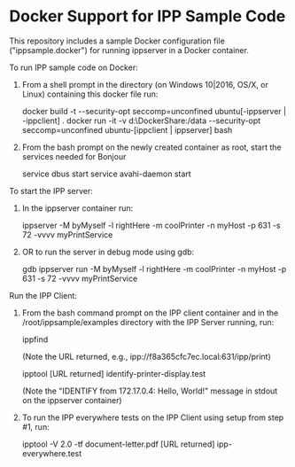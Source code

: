 # Docker Support for IPP Sample Code

This repository includes a sample Docker configuration file ("ippsample.docker")
for running ippserver in a Docker container.

To run IPP sample code on Docker:

1. From a shell prompt in the directory (on Windows 10|2016, OS/X, or Linux) containing this docker file run:

   docker build -t --security-opt seccomp=unconfined ubuntu[-ippserver | -ippclient] .
   docker run -it -v d:\DockerShare:/data --security-opt seccomp=unconfined ubuntu-[ippclient | ippserver] bash

2. From the bash prompt on the newly created container as root, start the services needed for Bonjour

    service dbus start
    service avahi-daemon start

To start the IPP server:

1. In the ippserver container run:

    ippserver -M byMyself -l rightHere -m coolPrinter -n myHost -p 631 -s 72 -vvvv myPrintService

2. OR to run the server in debug mode using gdb:

    gdb ippserver
    run  -M byMyself -l rightHere -m coolPrinter -n myHost -p 631 -s 72 -vvvv myPrintService

Run the IPP Client:

1. From the bash command prompt on the IPP client container and in the /root/ippsample/examples directory with the IPP Server running, run:

    ippfind

    (Note the URL returned, e.g., ipp://f8a365cfc7ec.local:631/ipp/print)

    ipptool [URL returned] identify-printer-display.test

    (Note the "IDENTIFY from 172.17.0.4: Hello, World!"  message in stdout on the ippserver container)

2. To run the IPP everywhere tests on the IPP Client using setup from step #1, run:

    ipptool -V 2.0 -tf document-letter.pdf [URL returned] ipp-everywhere.test
